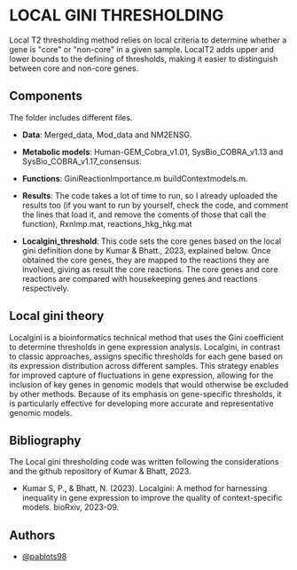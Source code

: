 # LOCAL GINI THRESHOLDING

Local T2 thresholding method relies on local criteria to determine whether a gene is "core" or "non-core" in a given sample. LocalT2 adds upper and lower bounds to the defining of thresholds, making it easier to distinguish between core and non-core genes.
## Components
The folder includes different files.

- **Data**: Merged_data, Mod_data and NM2ENSG.

- **Metabolic models**: Human-GEM_Cobra_v1.01, SysBio_COBRA_v1.13 and SysBio_COBRA_v1.17_consensus.
- **Functions**: GiniReactionImportance.m buildContextmodels.m.
- **Results**: The code takes a lot of time to run, so I already uploaded the results too (if you want to run by yourself, check the code, and comment the lines that load it, and remove the coments of those that call the function), RxnImp.mat, reactions_hkg_hkg.mat

- **Localgini_threshold**: This code sets the core genes based on the local gini definition done by Kumar & Bhatt., 2023, explained below. Once obtained the core genes, they are mapped to the reactions they are involved, giving as result the core reactions. The core genes and core reactions are compared with housekeeping genes and reactions respectively.
## Local gini theory
Localgini is a bioinformatics technical method that uses the Gini coefficient to determine thresholds in gene expression analysis. Localgini, in contrast to classic approaches, assigns specific thresholds for each gene based on its expression distribution across different samples. This strategy enables for improved capture of fluctuations in gene expression, allowing for the inclusion of key genes in genomic models that would otherwise be excluded by other methods. Because of its emphasis on gene-specific thresholds, it is particularly effective for developing more accurate and representative genomic models.
## Bibliography
The Local gini thresholding code was written following the considerations and the github repository of Kumar & Bhatt, 2023.
- Kumar S, P., & Bhatt, N. (2023). Localgini: A method for harnessing inequality in gene expression to improve the quality of context-specific models. bioRxiv, 2023-09.
## Authors

- [@pablots98](https://www.github.com/pablots98)
